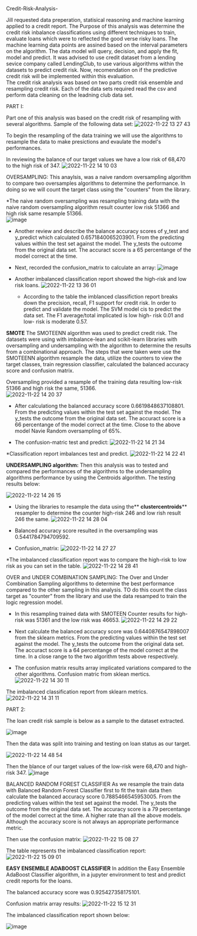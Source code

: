  Credit-Risk-Analysis-
 
   Jill requested data preperation, statisical reasoning and machine learning applied to a credit report. The Purpose of this analysis was determine the credit risk inbalance classifications using different techniques to train, evaluate loans which were to reflected the good verse risky loans. The machine learning data points are assined based on the interval parameters on the algorithm. The data model will query, decision, and apply the fit, model and predict. 
   It was advised to use credit dataset from a lending sevice company called LendingClub, to use various algorithms within the datasets to predict credit risk. Now, recomendation on if the predictive credit risk will be implemented within this evaluation.   
The credit risk analysis was based on two parts credit risk ensemble and resampling credit risk.  Each of the data sets required read the csv and perform data cleaning on the leadning club data set. 
 
 PART I:
 
Part one of this analysis was based on the credit risk of resampling with several algorithms.   Sample of the following data set:
![2022-11-22 13 27 43](https://user-images.githubusercontent.com/107796290/203392959-c16b1837-5ca0-4cf8-b90f-f66f7eaf256b.png)
   
To begin the resampling of the data training we will use the algorithms to resample the data to make presictions and evaulate the model's performances.
   
In reviewing the balance of our target values we have a low risk of 68,470 to the high risk of 347. 
![2022-11-22 14 10 03](https://user-images.githubusercontent.com/107796290/203401123-cf8ccf5f-b896-4d00-9b00-3ae16873b5b0.png)
   
 OVERSAMPLING:
This anaylsis, was a naive random oversampling algorithm to compare two oversamples algorithms to determine the performance. In doing so we will count the target class using the "counters" from the library. 
  
 *The naive random oversampling was resampling training data with the naive random oversampling algorithm result counter low risk 51366 and high risk same resample 51366.   
![image](https://user-images.githubusercontent.com/107796290/203409713-2aac84e9-4da6-4352-a066-2c4220489f18.png)

* Another review and describe the balance accuracy scores of y_test and y_predict which calculated 0.6571840065203901. From the predicting values within the test set against the model. The y_tests the outcome from the original data set. The accuract score is a 65 percentange of the model correct at the time.
 
* Next, recorded the confusion_matrix to calculate an array:
![image](https://user-images.githubusercontent.com/107796290/203402614-6845fd59-c6e0-494e-850a-8571838e197e.png)

* Another imbalanced classification report showed the high-risk and low risk loans. 
![2022-11-22 13 36 01](https://user-images.githubusercontent.com/107796290/203394571-34cbe97b-3761-4931-bd8b-8ee067b72933.png)

  - According to the table the imblanced classifiction report breaks down the precision, recall, F1 support for credit risk. In order to predict and validate the model. The SVM model cis to predict the data set. The F1 average/total implicated is low high- risk 0.01 and low- risk is moderate 0.57. 


**SMOTE** 
The SMOTEENN algorithm was used to predict credit risk. The datasets were using with imbalance-lean and scikit-learn libraries with oversampling and undersampling with the algorithm to determine the results from a combinational approach. The steps that were taken were use the SMOTEENN algorithm resample the data, utilize the counters to view the target classes, train regression classifier, calculated the balanced accuracy score and confusion matrix. 


Oversampling provided a resample of the training data resulting low-risk 51366 and high risk the same, 51366.  
![2022-11-22 14 20 37](https://user-images.githubusercontent.com/107796290/203402948-a8f380b7-1879-4b70-a695-a8649f0cb7b9.png)

* After calculationg the balanced accuracy score 0.6619848637108801. From the predicting values within the test set against the model. The y_tests the outcome from the original data set. The accuract score is a 66 percentange of the model correct at the time. Close to the above model Navie Random oversampling of 65%.

* The confusion-matric test and predict: 
 ![2022-11-22 14 21 34](https://user-images.githubusercontent.com/107796290/203403054-9eef61ea-df79-403f-9b89-a73e014ffc9f.png)

*Classification report imbalances test and predict.
![2022-11-22 14 22 41](https://user-images.githubusercontent.com/107796290/203403246-e61b4923-6d50-48fd-a3dd-a455820f216c.png)

**UNDERSAMPLING algorithm:**
Then this analysis was to tested and compared the performances of the algorithms to the undersampling algorithms performance by using the Centroids algorithm. The testing results below:

![2022-11-22 14 26 15](https://user-images.githubusercontent.com/107796290/203403929-b7548719-8cad-4529-b526-c3b74c9a0fc9.png)

* Using the libraries to resample the data using the** **clustercentroids**** resampler to determine the counter high-risk 246 and low rish result 246 the same. 
![2022-11-22 14 28 04](https://user-images.githubusercontent.com/107796290/203404163-6d6b5ac7-f9fd-4fc9-beb8-ec72daee2c11.png)

* Balanced accuracy score resulted in the oversampling was 0.5441784794709592.

* Confusion_matrix:
![2022-11-22 14 27 27](https://user-images.githubusercontent.com/107796290/203404089-15ae40ec-f656-4750-8019-c3ad09f1b58e.png)
 
*The imbalanced classification report was to compare the high-risk to low risk as you can set in the table.
![2022-11-22 14 28 41](https://user-images.githubusercontent.com/107796290/203404251-c53f0e43-5f14-41b4-8f14-457706ebc83a.png)

OVER and UNDER COMBINATION SAMPLING:
The Over and Under Combination Sampling algorithms to determine the best performance compared to the other sampling in this analysis. TO do this count the class target as "counter" from the library and use the data resamped to train the logic regression model.

* In this resampling trained data with SMOTEEN Counter results for high-risk was 51361 and the low risk was 46653. 
![2022-11-22 14 29 22](https://user-images.githubusercontent.com/107796290/203404371-460a7c94-489e-447d-bf85-cabdef649b0d.png)

* Next calculate the balanced accuracy score was 0.6440876547898007 from the sklearn metrics. From the predicting values within the test set against the model. The y_tests the outcome from the original data set. The accuract score is a 64 percentange of the model correct at the time. In a close range to the two algorithm tests above respectively. 
 
* The confusion matrix results array implicated variations compared to the other algorithms. Confusion matric from sklean mertics. 
![2022-11-22 14 30 11](https://user-images.githubusercontent.com/107796290/203404484-4a995b65-e33f-4f63-a9f8-aabbe83ca8b3.png)

The imbalanced classification report from sklearn metrics. 
![2022-11-22 14 31 11](https://user-images.githubusercontent.com/107796290/203404661-42e76f21-20dc-4b24-a12c-b6b5bc9ed02a.png)


PART 2:

The loan credit risk sample is below as a sample to the dataset extracted. 

![image](https://user-images.githubusercontent.com/107796290/203407370-e9997744-633e-4dfe-b3cc-dbb92113c7a5.png)

Then the data was split into training and testing on loan status as our target.  


![2022-11-22 14 48 54](https://user-images.githubusercontent.com/107796290/203407771-9512ad0b-aa6b-45a9-82b7-7b0fe443394b.png)

Then the blance of our target values of the low-risk were 68,470 and high-risk 347. 
![image](https://user-images.githubusercontent.com/107796290/203408054-83c4ecb5-1a4e-4965-89b1-c7f0dd02bab2.png)


BALANCED RANDOM FOREST CLASSIFIER 
As we resample the train data with Balanced Random Forest Classifier first to fit the train data then calculate the balanced accuracy score 0.7885466545953005. From the predicting values within the test set against the model. The y_tests the outcome from the original data set. The accuracy score is a 79 percentange of the model correct at the time. A higher rate than all the above models. Although the accuracy score is not always an appropriate performance metric. 

Then use the confusion matrix: 
![2022-11-22 15 08 27](https://user-images.githubusercontent.com/107796290/203411279-9ad1b213-2cbf-4411-a17d-844250a4031e.png)

The table represents the imbalanced classification report:
![2022-11-22 15 09 01](https://user-images.githubusercontent.com/107796290/203411375-0f983ad3-dd0c-4c71-b07b-0933bb2f806d.png)


**EASY ENSEMBLE ADABOOST CLASSIFIER**
In addition the Easy Ensemble AdaBoost Classifier algorithm, in a jupyter environment to test and predict credit reports for the loans. 

The balanced accuracy score was 0.925427358175101.

Confusion matrix array results:
![2022-11-22 15 12 31](https://user-images.githubusercontent.com/107796290/203411973-f08a1d70-f902-4e80-a082-efa94053f88b.png)

The imbalanced classification report shown below:

![image](https://user-images.githubusercontent.com/107796290/203412227-d74d3dfa-3b58-4db6-b13f-da0913bda518.png)
